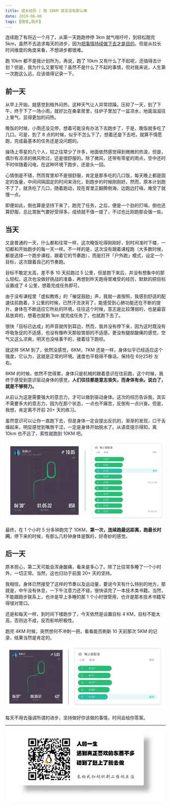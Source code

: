 ```yaml
---
title: 成长经历 | 跑 10KM 其实没有那么难
date: 2019-06-06
tags: [随笔,跑步]
---
```


连续跑了有将近一个月了，从第一天跑跑停停 3km 就气喘吁吁，到轻松跑完 5km，虽然不去追求每天的进步，因为[把事情持续做下去才是目的](https://mp.weixin.qq.com/s/0-FUwlRc33JXfVRN85TBVg)。但是从拉长时间维度的角度来看，不想进步都很难。

跑 10km 都不是我计划所为，再说，跑了 10km 又有什么了不起呢，还值得去计划？但是，我为什么又要写呢？虽然不是什么了不起的事情，但对我来说，人生第一次跑这么远，应该值得记录一下。

## 前一天
从早上开始，就感觉到格外闷热，这种天气让人异常烦躁。压抑了一天，到了下午，终于下了一场小雨，就好比在桑拿房里，往炉子里加了一盆凉水，地面滋滋往上冒气，显得更加的闷热。

晚饭的时候，小雨还没见停，想着可能没有办法下去跑步了，于是，晚饭就多吃了几口。可是，到了 8 点的时候，似乎不怎么下了。想着还是下去吧，就算不情愿跑，完成最基本的任务还是没问题的。

操场上零星的几个人，较之往常少了许多，地面依然感觉得到微微的热浪，但是，偶尔有凉凉的微风吹过，还是很舒服的。除了微风，还带有零星的雨点，空中还时不时伴随着闪电，在这种环境下跑步，还是头一回。

心情倒是不错，然而胃里却不是很舒服，肯定是那多吃的几口饭，每天晚上都是固定的饭量，中间间隔固定的时间来消化，到跑步的时候刚刚好。然而，原本计划跑不了了，就贪吃了几口，随着跑动，现在胃里正翻腾倒海，边跑边打嗝，难受了就慢一点。

即便如此，倒也算是坚持下来了，跑完了任务，之后，便是一个劲的打嗝，倒也还算舒服，总比胃胀气要好受得多。成绩就不值一提了，不过也比刚跑那会强一些。

## 当天
又是普通的一天，什么都和往常一样，这次晚饭吃得刚刚好，到时间准时下楼，一切都和开始跑步的每一天一样。不一样的是，这次没有跟着课程跑（大多数时候，都是选择一个跑步课程，跟着它的节奏跑），而是打开「户外跑」模式，设定一个目标，这次跟着自己的节奏跑。

目标不敢定太高，差不多 10 天前跑过 5 公里，但是跑下来后，并没有想象中的那么轻松，这次也没做好挑战的准备，再想到昨天跑得胃难受的经历，默默的把目标设置成了 4 公里，想着完成任务即可。

由于没有课程里「虚拟教练」的「催促鼓励」声，我就一直按照，我感到舒适的配速往前跑着，3 公里的时候，已然汗流浃背了，能感受到心肺功能还在不断的提升，身体在不断适应它所处的环境，往往这个时候，意志是比较薄弱的，也是最容易放弃的，想着也就剩 1km 就完成任务了，也就跑下去了。

很快「目标已达成」的声音就传到耳边，然而，我并没有停下来，因为这时既没有呼吸急促的不适感，也没有像昨天那般胃部的不适感，更没有腿部酸痛的感觉，空气又这么凉爽，明天也没啥事干的，接着往下跑呗。

就这样 5KM 到了，依然没感觉，6KM，7KM 还是一样，身体似乎已经适应这个强度，它认为，这就是正常的环境。速度也平稳得不像话，保持在 6分25秒 左右。

8KM 的时候，依然不觉得累，身体只是机械的跟着意识在往前跑，这个时候，我终于感受到意识驱动身体的感觉，**人们往往都是意志丧失，而身体有余。说白了，就是不够努力。**

从前认为这是需要强大的意志力，才可以做到驱动身体。这次的经历告诉我，其实不需要多大的意志力，因为在那个状态，一点也不痛苦，反倒有一点兴奋。但是，我想，肯定离不开前 20+ 天的练习。

虽然意识可以让你一直跑下去，但是身体一定会提出反抗的，渐渐的发现，口干舌燥起来，明显感觉到嘴唇干涩，一定是身体开始脱水了。从语音提示得知，离 10km 也不远了，索性就跑到 10KM 吧。

![](/image/Jietu20190604-235915.jpg)

最终，在 1 个小时 5 分多钟跑完了 10KM，**第一次，连续跑最远距离，跑最长时间**，停下来的时候，有那么几秒钟身体是飘的，好奇妙的感觉。

## 后一天
原本担心，第二天可能会浑身酸痛，看来是多心了。除了比往常多睡了一个小时外，一切正常。当然，这也归功于前面 20+ 天的坚持。

我相信，身体已然接受了这样的节奏以及运动量，要说今天有什么特别的地方，那就是，中午没有休息，一下午注意力还不错，很快读完了一本技术类书籍。当然，不能跟跑步联系上，也许是早上多睡的那 1 个小时很管用，也许是那本技术书籍写得很对胃口。

还是和每天一样，到时间下楼跑步了，今天依然是设置目标 4 KM，目标不能太高，否则达不成，反而影响积极性。

跑完 4KM 时候，突然想何不冲刺一把，看看能否刷新 10 天前那次 5KM 的记录，结果当然是肯定的。

![](/image/Jietu20190604-235735.jpg)

每天不用去强调所谓的进步，坚持做好你该做的事情，时间会给你答案。

---
![](/image/weixin.jpg)
